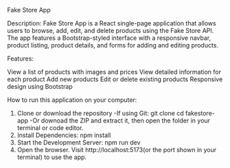 Fake Store App

Description:
Fake Store App is a React single-page application that allows users to browse, add, edit, and delete products using the Fake Store API. The app features a Bootstrap-styled interface with a responsive navbar, product listing, product details, and forms for adding and editing products.

Features:

View a list of products with images and prices
View detailed information for each product
Add new products
Edit or delete existing products
Responsive design using Bootstrap


How to run this application on your computer:
1. Clone or download the repository
    -If using Git:
        git clone <repository-url>
        cd fakestore-app
    -Or downoad the ZIP and extract it, then open the folder in your terminal or code editor.
2. Install Dependencies: npm install
3. Start the Development Server: npm run dev
4. Open the browser. Visit http://localhost:5173(or the port shown in your terminal) to use the app.